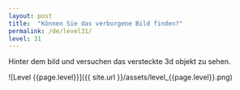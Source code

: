 ```yaml
---
layout: post
title:  "Können Sie das verborgene Bild finden?"
permalink: /de/level31/
level: 31
---
```

Hinter dem bild und versuchen das versteckte 3d objekt zu sehen.

![Level {{page.level}}]({{ site.url }}/assets/level_{{page.level}}.png)